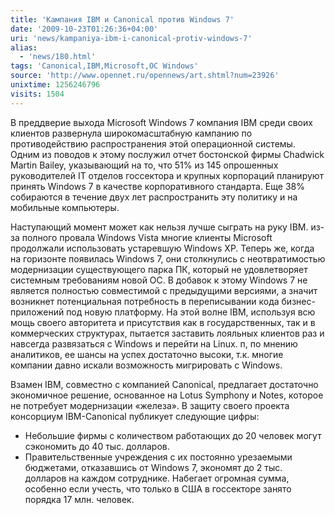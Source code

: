 ```yaml
---
title: 'Кампания IBM и Canonical против Windows 7'
date: '2009-10-23T01:26:36+04:00'
uri: 'news/kampaniya-ibm-i-canonical-protiv-windows-7'
alias: 
  - 'news/180.html'
tags: 'Canonical,IBM,Microsoft,ОС Windows'
source: 'http://www.opennet.ru/opennews/art.shtml?num=23926'
unixtime: 1256246796
visits: 1504
---
```

В преддверие выхода Microsoft Windows 7 компания IBM среди своих клиентов развернула широкомасштабную кампанию по противодействию распространения этой операционной системы. Одним из поводов к этому послужил отчет бостонской фирмы Chadwick Martin Bailey, указывающий на то, что 51% из 145 опрошенных руководителей IT отделов госсектора и крупных корпораций планируют принять Windows 7 в качестве корпоративного стандарта. Еще 38% собираются в течение двух лет распространить эту политику и на мобильные компьютеры.

Наступающий момент может как нельзя лучше сыграть на руку IBM. из-за полного провала Windows Vista многие клиенты Microsoft продолжали использовать устаревшую Windows XP. Теперь же, когда на горизонте появилась Windows 7, они столкнулись с неотвратимостью модернизации существующего парка ПК, который не удовлетворяет системным требованиям новой ОС. В добавок к этому Windows 7 не является полностью совместимой с предыдущими версиями, а значит возникнет потенциальная потребность в переписывании кода бизнес-приложений под новую платформу. На этой волне IBM, используя всю мощь своего авторитета и присутствия как в государственных, так и в коммерческих структурах, пытается заставить лояльных клиентов раз и навсегда развязаться с Windows и перейти на Linux. п, по мнению аналитиков, ее шансы на успех достаточно высоки, т.к. многие компании давно искали возможность мигрировать с Windows.

Взамен IBM, совместно с компанией Canonical, предлагает достаточно экономичное решение, основанное на Lotus Symphony и Notes, которое не потребует модернизации «железа». В защиту своего проекта консорциум IBM-Canonical публикует следующие цифры:

*   Небольшие фирмы с количеством работающих до 20 человек могут сэкономить до 40 тыс. долларов.
*   Правительственные учреждения с их постоянно урезаемыми бюджетами, отказавшись от  Windows 7, экономят до 2 тыс. долларов на каждом сотруднике. Набегает огромная сумма, особенно если учесть, что только в США в госсекторе занято порядка 17 млн. человек.
